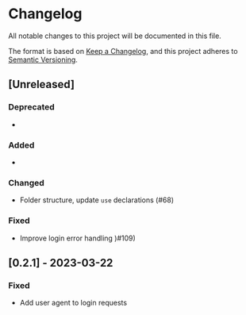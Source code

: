 # Changelog

All notable changes to this project will be documented in this file.

The format is based on [Keep a Changelog](https://keepachangelog.com/en/1.1.0/),
and this project adheres to [Semantic Versioning](https://semver.org/spec/v2.0.0.html).

## [Unreleased]

### Deprecated

-

### Added

-

### Changed

- Folder structure, update `use` declarations (#68)

### Fixed

- Improve login error handling )#109)

## [0.2.1] - 2023-03-22

### Fixed

- Add user agent to login requests
